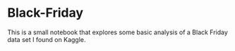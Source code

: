 # Black-Friday
This is a small notebook that explores some basic analysis of a Black Friday data set I found on Kaggle.
